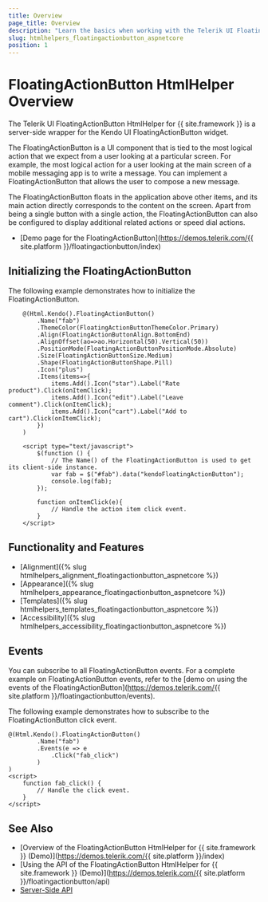 ```yaml
---
title: Overview
page_title: Overview
description: "Learn the basics when working with the Telerik UI FloatingActionButton HtmlHelper for {{ site.framework }}."
slug: htmlhelpers_floatingactionbutton_aspnetcore
position: 1
---
```


# FloatingActionButton HtmlHelper Overview

The Telerik UI FloatingActionButton HtmlHelper for {{ site.framework }} is a server-side wrapper for the Kendo UI FloatingActionButton widget.

The FloatingActionButton is a UI component that is tied to the most logical action that we expect from a user looking at a particular screen. For example, the most logical action for a user looking at the main screen of a mobile messaging app is to write a message. You can implement a FloatingActionButton that allows the user to compose a new message. 

The FloatingActionButton floats in the application above other items, and its main action directly corresponds to the content on the screen. Apart from being a single button with a single action, the FloatingActionButton can also be configured to display additional related actions or speed dial actions.

* [Demo page for the FloatingActionButton](https://demos.telerik.com/{{ site.platform }}/floatingactionbutton/index)

## Initializing the FloatingActionButton

The following example demonstrates how to initialize the FloatingActionButton.

```Razor
    @(Html.Kendo().FloatingActionButton()
        .Name("fab")
        .ThemeColor(FloatingActionButtonThemeColor.Primary)
        .Align(FloatingActionButtonAlign.BottomEnd)
        .AlignOffset(ao=>ao.Horizontal(50).Vertical(50))
        .PositionMode(FloatingActionButtonPositionMode.Absolute)
        .Size(FloatingActionButtonSize.Medium)
        .Shape(FloatingActionButtonShape.Pill)
        .Icon("plus")
        .Items(items=>{
            items.Add().Icon("star").Label("Rate product").Click(onItemClick);
            items.Add().Icon("edit").Label("Leave comment").Click(onItemClick);
            items.Add().Icon("cart").Label("Add to cart").Click(onItemClick);
        })
    )

    <script type="text/javascript">
        $(function () {
            // The Name() of the FloatingActionButton is used to get its client-side instance.
            var fab = $("#fab").data("kendoFloatingActionButton");
            console.log(fab);
        });

        function onItemClick(e){
            // Handle the action item click event.
        }
    </script>
```

## Functionality and Features

* [Alignment]({% slug htmlhelpers_alignment_floatingactionbutton_aspnetcore %})
* [Appearance]({% slug htmlhelpers_appearance_floatingactionbutton_aspnetcore %})
* [Templates]({% slug htmlhelpers_templates_floatingactionbutton_aspnetcore %})
* [Accessibility]({% slug htmlhelpers_accessibility_floatingactionbutton_aspnetcore %})

## Events

You can subscribe to all FloatingActionButton events. For a complete example on  FloatingActionButton events, refer to the [demo on using the events of the FloatingActionButton](https://demos.telerik.com/{{ site.platform }}/floatingactionbutton/events).

The following example demonstrates how to subscribe to the FloatingActionButton click event.

```Razor
@(Html.Kendo().FloatingActionButton()
        .Name("fab")
        .Events(e => e
            .Click("fab_click")
        )
)
<script>
    function fab_click() {
        // Handle the click event.
    }
</script>
```

## See Also

* [Overview of the FloatingActionButton HtmlHelper for {{ site.framework }} (Demo)](https://demos.telerik.com/{{ site.platform }}/index)
* [Using the API of the FloatingActionButton HtmlHelper for {{ site.framework }} (Demo)](https://demos.telerik.com/{{ site.platform }}/floatingactionbutton/api)
* [Server-Side API](/api/floatingactionbutton)
